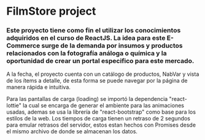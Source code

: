 # FilmStore project


### Este proyecto tiene como fin el utilizar los conocimientos adquiridos en el curso de ReactJS. La idea para este E-Commerce surge de la demanda por insumos y productos relacionados con la fotografía análoga o química y la oportunidad de crear un portal especifico para este mercado.



A la fecha, el proyecto cuenta con un catálogo de productos, NabVar y vista de los ítems a detalle, de esta forma se puede navegar por la página de manera rápida e intuitiva. 

Para las pantallas de carga (loading) se importó la dependencia "react-lottie" la cual se encarga de generar el ambiente para las animaciones usadas, ademas se usa la librería de "react-bootstrap" como base para los estilos de la web.
Los tiempos de carga tienen un retraso de 2 segundos para emular retrasos del servidor, estos estan hechos con Promises desde el mismo archivo de donde se almacenan los datos.